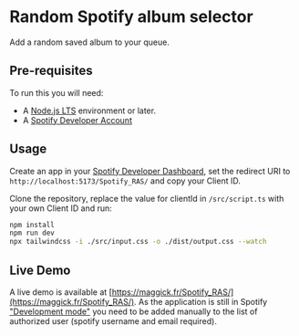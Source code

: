 # Random Spotify album selector

Add a random saved album to your queue.

## Pre-requisites

To run this you will need:

- A [Node.js LTS](https://nodejs.org/en/) environment or later.
- A [Spotify Developer Account](https://developer.spotify.com/)

## Usage

Create an app in your [Spotify Developer Dashboard](https://developer.spotify.com/dashboard/),
set the redirect URI to ` http://localhost:5173/Spotify_RAS/` and copy your Client ID.

Clone the repository, replace the value for clientId in `/src/script.ts` with your own Client ID and run:

```bash
npm install
npm run dev
npx tailwindcss -i ./src/input.css -o ./dist/output.css --watch
```



## Live Demo

A live demo is available at [https://maggick.fr/Spotify_RAS/](https://maggick.fr/Spotify_RAS/). As
the application is still in Spotify
["Development mode"](https://developer.spotify.com/documentation/web-api/concepts/quota-modes) you
need to be added manually to the list of authorized user (spotify username and email required).

